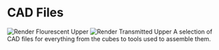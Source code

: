 # CAD Files
![Render Flourescent Upper](https://github.com/Siber18/Protocube/assets/31034109/9f8a8c76-15a5-414c-b982-7b4e444d5a11)
![Render Transmitted Upper](https://github.com/Siber18/Protocube/assets/31034109/93e39498-945b-4948-9b09-6c4fe16ef102)
A selection of CAD files for everything from the cubes to tools used to assemble them.
